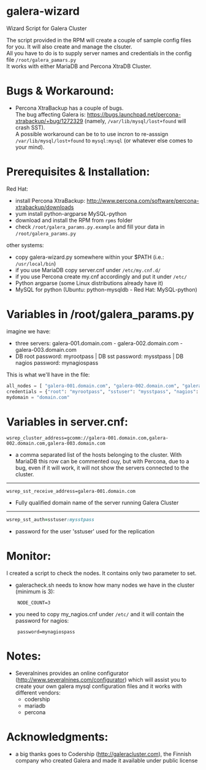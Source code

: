 galera-wizard
=============

Wizard Script for Galera Cluster

The script provided in the RPM will create a couple of sample config files for you. It will also create and manage the clsuter.  
All you have to do is to supply server names and credentials in the config file ```/root/galera_pamars.py```  
It works with either MariaDB and Percona XtraDB Cluster. 


Bugs & Workaround:
==================

- Percona XtraBackup has a couple of bugs.  
The bug affecting Galera is: https://bugs.launchpad.net/percona-xtrabackup/+bug/1272329 (namely, ```/var/lib/mysql/lost+found``` will crash SST).  
A possible workaround can be to to use incron to re-asssign ```/var/lib/mysql/lost+found``` to ```mysql:mysql``` (or whatever else comes to your mind).  


Prerequisites & Installation:
=============================

Red Hat:
- install Percona XtraBackup: http://www.percona.com/software/percona-xtrabackup/downloads
- yum install python-argparse MySQL-python
- download and install the RPM from ```rpms``` folder
- check ```/root/galera_params.py.example``` and fill your data in ```/root/galera_params.py```

other systems:
- copy galera-wizard.py somewhere within your $PATH (i.e.: ```/usr/local/bin```)
- if you use MariaDB copy server.cnf under ```/etc/my.cnf.d/```
- if you use Percona create my.cnf accordingly and put it under ```/etc/```
- Python argparse (some Linux distributions already have it)
- MySQL for python (Ubuntu: python-mysqldb - Red Hat: MySQL-python)


Variables in /root/galera_params.py
============================================
imagine we have: 
 - three servers: galera-001.domain.com - galera-002.domain.com - galera-003.domain.com
 - DB root password: myrootpass | DB sst password: mysstpass | DB nagios password: mynagiospass

This is what we'll have in the file:
```python
all_nodes = [ "galera-001.domain.com", "galera-002.domain.com", "galera-003.domain.com" ]
credentials = {"root": "myrootpass", "sstuser": "mysstpass", "nagios": "mynagiospass"}
mydomain = "domain.com"
```

Variables in server.cnf:
=============================
```
wsrep_cluster_address=gcomm://galera-001.domain.com,galera-002.domain.com,galera-003.domain.com
```
- a comma separated list of the hosts belonging to the cluster. With MariaDB this row can be commented ouy, but with Percona, due to a bug, even if it will work, it will not show the servers connected to the cluster.  
  
----------------------  
```
wsrep_sst_receive_address=galera-001.domain.com
```
- Fully qualified domain name of the server running Galera Cluster


----------------------  
```ruby
wsrep_sst_auth=sstuser:mysstpass
```
- password for the user 'sstuser' used for the replication


Monitor:
========

I created a script to check the nodes. It contains only two parameter to set.  
- galeracheck.sh needs to know how many nodes we have in the cluster (minimum is 3):
```
    NODE_COUNT=3
```
- you need to copy my_nagios.cnf under ```/etc/``` and it will contain the password for nagios:
```
    password=mynagiospass
```


Notes:
======

- Severalnines provides an online configurator (http://www.severalnines.com/configurator) which will assist you to create your own galera mysql configuration files and it works with different vendors:
    - codership
    - mariadb
    - percona


Acknowledgments:
================

- a big thanks goes to Codership (http://galeracluster.com), the Finnish company who created Galera and made it available under public license

